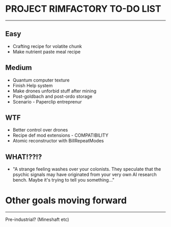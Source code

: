 # PROJECT RIMFACTORY TO-DO LIST
---

## Easy
- Crafting recipe for volatite chunk
- Make nutrient paste meal recipe

## Medium
- Quantum computer texture
- Finish Help system
- Make drones unforbid stuff after mining
- Post-goldbach and post-ordo storage
- Scenario - Paperclip entreprenur

## WTF
- Better control over drones
- Recipe def mod extensions - COMPATIBILITY
- Atomic reconstructor with BillRepeatModes

## WHAT!??!?
- "A strange feeling washes over your colonists. They speculate that the psychic signals may have originated from your very own AI research bench. Maybe it's trying to tell you something..."


# Other goals moving forward
---
Pre-industrial? (Mineshaft etc)